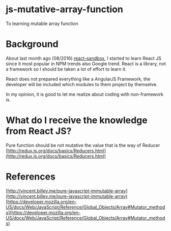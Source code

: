 # js-mutative-array-function
To learning mutable array function

# Background
About last month ago (08/2016) [react-sandbox](https://github.com/iamgoangle/react-sandbox), I started to learn React JS since it most popular in NPM trends also Google trend. React is a library, not a framework so I should be taken a lot of effort to learn it.

React does not prepared everything like a AngularJS Framework, the developer will be included which modules to them project by themselve.

In my opinion, it is good to let me realize about coding with non-framework is.

# What do I receive the knowledge from React JS?
Pure function should be not mutative the value that is the way of Reducer [http://redux.js.org/docs/basics/Reducers.html](http://redux.js.org/docs/basics/Reducers.html)

# References
[http://vincent.billey.me/pure-javascript-immutable-array](http://vincent.billey.me/pure-javascript-immutable-array)
[https://developer.mozilla.org/en-US/docs/Web/JavaScript/Reference/Global_Objects/Array#Mutator_methods](https://developer.mozilla.org/en-US/docs/Web/JavaScript/Reference/Global_Objects/Array#Mutator_methods)
